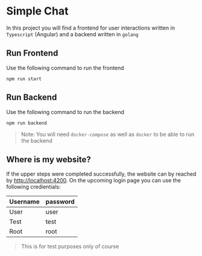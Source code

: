 # Simple Chat

In this project you will find a frontend for user interactions written in `Typescript` (Angular) and a backend written in `golang`

## Run Frontend

Use the following command to run the frontend
```
npm run start
```

## Run Backend

Use the following command to run the backend
```
npm run backend
```
> Note: You will need `docker-compose` as well as `docker` to be able to run the backend

## Where is my website?

If the upper steps were completed successfully, the website can by reached by
[http://localhost:4200](http://localhost:4200). On the upcoming login page you can use the following credientials:

Username|password
--- | ---
User|user
Test|test
Root|root

> This is for test purposes only of course
